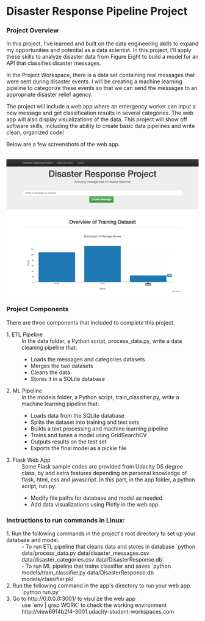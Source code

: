 # Disaster Response Pipeline Project

### Project Overview
<p>In this project, I've learned and built on the data engineering skills to expand my opportunities and potential as a data scientist. In this project, I'll apply these skills to analyze disaster data from Figure Eight to build a model for an API that classifies disaster messages.<br>

<p>In the Project Workspace, there is a data set containing real messages that were sent during disaster events. I will be creating a machine learning pipeline to categorize these events so that we can send the messages to an appropriate disaster relief agency.<br>

<p>The project will include a web app where an emergency worker can input a new message and get classification results in several categories. The web app will also display visualizations of the data. This project will show off software skills, including the ability to create basic data pipelines and write clean, organized code!<br></p>

<p>Below are a few screenshots of the web app.</p><br>
<img src="disasterapp_example.png" alt="DisasterResponseAppExample">

### Project Components
<p>There are three components that included to complete this project.</p>
<dl>
 <dt>1. ETL Pipeline</dt>
  <dd>In the data folder, a Python script, process_data.py, write a data cleaning pipeline that:
    <ul>
      <li>Loads the messages and categories datasets</li>
      <li>Merges the two datasets</li>
      <li>Cleans the data</li>
      <li>Stores it in a SQLite database</li>
    </ul>
  </dd>
<dt>2. ML Pipeline</dt>
  <dd>In the models folder, a Python script, train_classifier.py, write a machine learning pipeline that:
    <ul>
      <li>Loads data from the SQLite database</li>
      <li>Splits the dataset into training and test sets</li>
      <li>Builds a text processing and machine learning pipeline</li>
      <li>Trains and tunes a model using GridSearchCV</li>
      <li>Outputs results on the test set</li>
      <li>Exports the final model as a pickle file</li>
   </ul>
  </dd>
<dt>3. Flask Web App</dt>
<dd> Some Flask sample codes are provided from Udacity DS degree class, by add extra features depending on personal knowledge of flask, html, css and javascript. In this part, in the app folder, a python script, run.py:
  <ul>
    <li>Modify file paths for database and model as needed</li>
    <li>Add data visualizations using Plotly in the web app.</li>
  </ul>
</dd>
</dl>

### Instructions to run commands in Linux:
<dl>
  <dt>1. Run the following commands in the project's root directory to set up your database and model.</dt>
   <dd> - To run ETL pipeline that cleans data and stores in database
        `python data/process_data.py data/disaster_messages.csv data/disaster_categories.csv data/DisasterResponse.db`</dd>
   <dd> - To run ML pipeline that trains classifier and saves
        `python models/train_classifier.py data/DisasterResponse.db models/classifier.pkl`</dd>
  <dt>2. Run the following command in the app's directory to run your web app.</dt>
    <dd>`python run.py`</dd>
  <dt>3. Go to http://0.0.0.0:3001/ to visulize the web app </dt>
    <dd>use `env | grep WORK` to check the working environment </dd>
    <dd>http://view6914b2f4-3001.udacity-student-workspaces.com</dd>
</dl>

